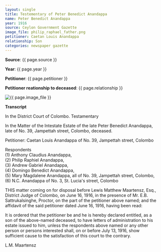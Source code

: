 ```yaml
---
layout: single
title: Testementary of Peter Benedict Anandappa
name: Peter Benedict Anandappa
year: 1916
source: Ceylon Government Gazette
image_file: philip_raphael_father.png
petitioner: Caetan Louis Anandappa 
relationship: Son
categories: newspaper gazette
---
```




  **Source**: {{ page.source }}

  **Year**: {{ page.year }}

  **Petitioner**: {{ page.petitioner }}

  **Petitioner reationship to deceased**: {{ page.relationship }} 

 <img src="/family-history/assets/images/gazette/{{ page.image_file }}" alt="{{ page.image_file }}">

 **Transcript** 

In the District Court of Colombo. Testamentary

In the Matter of the Intestate Estate of the late Peter Benedict Anandappa, late of No. 39, Jampettah street, Colombo, deceased.

Petitioner: Caetan Louis Anandappa of No. 39, Jampettah street, Colombo 

Respondents<br />
(1) Anthony Claudius Anandappa, <br />
(2) Philip Raphiel Anandappa, <br />
(3) Andrew Gabriel Anandappa, <br />
(4) Domingo Benedict Anandappa, <br />
(5) Mary Magdalene Anandappa, all of No. 39, Jampettah street, Colombo, <br />
(6) N.C. Anandappa of No. 3, St. Lucia's street, Colombo

THIS matter coming on for disposal before Lewis Matthew Maartensz, Esq., District Judge of Colombo, on June 16, 1916, in the presence of Mr. E.B. Sattrukalsinghe, Proctor, on the part of the petitioner above named; and the affidavit of the said petitioner dated June 16, 1916, having been read:

It is ordered that the petitioner be and he is hereby declared entitled, as a son of the above-named deceased, to have letters of administration to his estate issued to him, unless the respondents above named or any other person or persons interested shall, on or before July 13, 1916, show sufficient cause to the satisfaction of this court to the contrary.

L.M. Maartensz